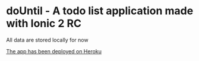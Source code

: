 # doUntil - A todo list application made with Ionic 2 RC

All data are stored locally for now

[The app has been deployed on Heroku](https://mysterious-beyond-86391.herokuapp.com/)

